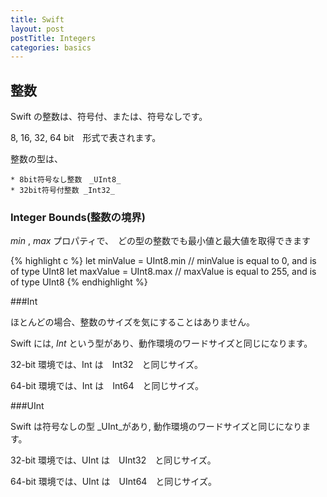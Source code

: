 ```yaml
---
title: Swift
layout: post
postTitle: Integers
categories: basics
---
```


## 整数

Swift の整数は、符号付、または、符号なしです。

8, 16, 32, 64 bit　形式で表されます。

整数の型は、

	* 8bit符号なし整数　_UInt8_
	* 32bit符号付整数 _Int32_

### Integer Bounds(整数の境界)
_min_ , _max_ プロパティで、　どの型の整数でも最小値と最大値を取得できます

{% highlight c %}
let minValue = UInt8.min  // minValue is equal to 0, and is of type UInt8
let maxValue = UInt8.max  // maxValue is equal to 255, and is of type UInt8
{% endhighlight %}

###Int

ほとんどの場合、整数のサイズを気にすることはありません。

Swift には, _Int_ という型があり、動作環境のワードサイズと同じになります。

32-bit 環境では、Int は　Int32　と同じサイズ。

64-bit 環境では、Int は　Int64　と同じサイズ。

###UInt

Swift は符号なしの型 _UInt_があり, 動作環境のワードサイズと同じになります。

32-bit 環境では、UInt は　UInt32　と同じサイズ。

64-bit 環境では、UInt は　UInt64　と同じサイズ。
